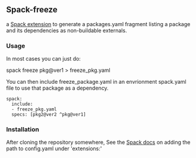 

## Spack-freeze

a [Spack extension](https://spack.readthedocs.io/en/latest/extensions.html#custom-extensions) to generate a packages.yaml fragment listing a package and its dependencies as non-buildable externals.


### Usage

In most cases you can just do:

  spack freeze pkg@ver1 > freeze_pkg.yaml

You can then include freeze_package.yaml in an envrionment spack.yaml file
to use that package as a dependency.

    spack:
      include:
      - freeze_pkg.yaml
      specs: [pkg2@ver2 ^pkg@ver1]

### Installation

After cloning the repository somewhere, See the [Spack docs](https://spack.readthedocs.io/en/latest/extensions.html#configure-spack-to-use-extensions) on adding the path to config.yaml under 'extensions:'
